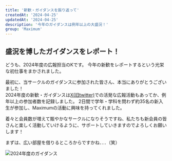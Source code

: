 ```yaml
---
title: '新歓・ガイダンスを振り返って'
createdAt: '2024-04-25'
updatedAt: '2024-04-25'
description: '今年のガイダンスは例年以上の大盛況！'
group: 'Maximum'
---
```


## 盛況を博したガイダンスをレポート！

どうも、2024年度の広報担当のKです。
今年の新歓をレポートするという光栄な初仕事をまかされました。  

最初に、当サークルのガイダンスに参加された皆さん、本当にありがとうございました！  
2024年度の新歓・ガイダンスは[X(旧twitter)](https://twitter.com/Maximum03400346)での活発な広報活動もあってか、例年以上の参加者数を記録しました。
2日間で学年・学科を問わず約35名の新入生が参加し、Maximumの活動に興味を持ってくれました。  

着々と会員数が増えて賑やかなサークルになりそうですね、私たちも新会員の皆さんと楽しく活動していけるように、サポートしていきますのでよろしくお願いします！  

まずは、広い部屋を借りるところからですかね．．．（笑）

![2024年度のガイダンス](/images/guidance-news.png)